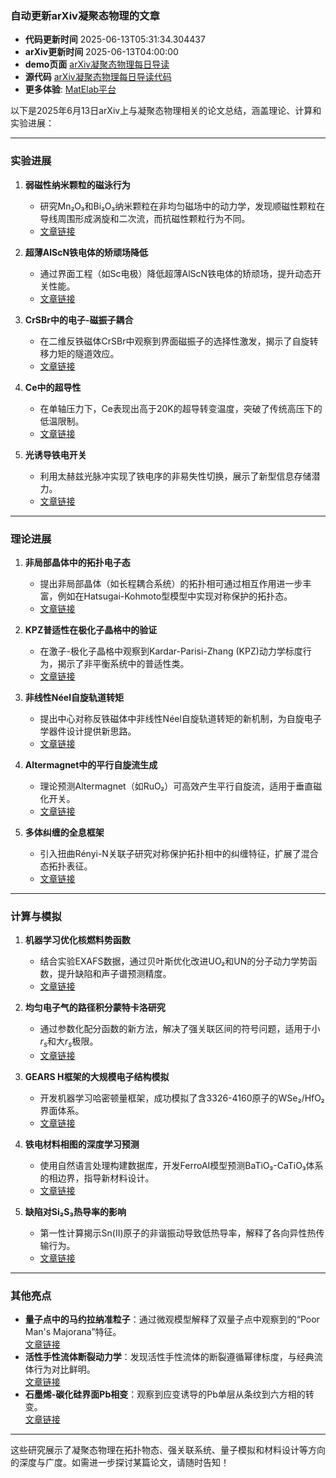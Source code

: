 ### 自动更新arXiv凝聚态物理的文章
  - **代码更新时间** 2025-06-13T05:31:34.304437
  - **arXiv更新时间** 2025-06-13T04:00:00
  - **demo页面** [arXiv凝聚态物理每日导读](https://iopwsy.github.io/arXiv_cond-mat/)
  - **源代码** [arXiv凝聚态物理每日导读代码](https://github.com/iopwsy/arXiv_cond-mat/)
  - **更多体验**: [MatElab平台](https://in.iphy.ac.cn/eln/#/recday)

以下是2025年6月13日arXiv上与凝聚态物理相关的论文总结，涵盖理论、计算和实验进展：

---

### **实验进展**
1. **弱磁性纳米颗粒的磁泳行为**  
   - 研究Mn₂O₃和Bi₂O₃纳米颗粒在非均匀磁场中的动力学，发现顺磁性颗粒在导线周围形成涡旋和二次流，而抗磁性颗粒行为不同。  
   - [文章链接](https://arxiv.org/abs/2506.10018)

2. **超薄AlScN铁电体的矫顽场降低**  
   - 通过界面工程（如Sc电极）降低超薄AlScN铁电体的矫顽场，提升动态开关性能。  
   - [文章链接](https://arxiv.org/abs/2506.10169)

3. **CrSBr中的电子-磁振子耦合**  
   - 在二维反铁磁体CrSBr中观察到界面磁振子的选择性激发，揭示了自旋转移力矩的隧道效应。  
   - [文章链接](https://arxiv.org/abs/2506.10080)

4. **Ce中的超导性**  
   - 在单轴压力下，Ce表现出高于20K的超导转变温度，突破了传统高压下的低温限制。  
   - [文章链接](https://arxiv.org/abs/2506.10670)

5. **光诱导铁电开关**  
   - 利用太赫兹光脉冲实现了铁电序的非易失性切换，展示了新型信息存储潜力。  
   - [文章链接](https://arxiv.org/abs/2506.10682)

---

### **理论进展**
1. **非局部晶体中的拓扑电子态**  
   - 提出非局部晶体（如长程耦合系统）的拓扑相可通过相互作用进一步丰富，例如在Hatsugai-Kohmoto型模型中实现对称保护的拓扑态。  
   - [文章链接](https://arxiv.org/abs/2506.10071)

2. **KPZ普适性在极化子晶格中的验证**  
   - 在激子-极化子晶格中观察到Kardar-Parisi-Zhang (KPZ)动力学标度行为，揭示了非平衡系统中的普适性类。  
   - [文章链接](https://arxiv.org/abs/2506.10187)

3. **非线性Néel自旋轨道转矩**  
   - 提出中心对称反铁磁体中非线性Néel自旋轨道转矩的新机制，为自旋电子学器件设计提供新思路。  
   - [文章链接](https://arxiv.org/abs/2506.10333)

4. **Altermagnet中的平行自旋流生成**  
   - 理论预测Altermagnet（如RuO₂）可高效产生平行自旋流，适用于垂直磁化开关。  
   - [文章链接](https://arxiv.org/abs/2506.10336)

5. **多体纠缠的全息框架**  
   - 引入扭曲Rényi-N关联子研究对称保护拓扑相中的纠缠特征，扩展了混合态拓扑表征。  
   - [文章链接](https://arxiv.org/abs/2506.10076)

---

### **计算与模拟**
1. **机器学习优化核燃料势函数**  
   - 结合实验EXAFS数据，通过贝叶斯优化改进UO₂和UN的分子动力学势函数，提升缺陷和声子谱预测精度。  
   - [文章链接](https://arxiv.org/abs/2506.10211)

2. **均匀电子气的路径积分蒙特卡洛研究**  
   - 通过参数化配分函数的新方法，解决了强关联区间的符号问题，适用于小$r_s$和大$r_s$极限。  
   - [文章链接](https://arxiv.org/abs/2506.10113)

3. **GEARS H框架的大规模电子结构模拟**  
   - 开发机器学习哈密顿量框架，成功模拟了含3326-4160原子的WSe₂/HfO₂界面体系。  
   - [文章链接](https://arxiv.org/abs/2506.10298)

4. **铁电材料相图的深度学习预测**  
   - 使用自然语言处理构建数据库，开发FerroAI模型预测BaTiO₃-CaTiO₃体系的相边界，指导新材料设计。  
   - [文章链接](https://arxiv.org/abs/2506.10970)

5. **缺陷对Si₂S₃热导率的影响**  
   - 第一性计算揭示Sn(II)原子的非谐振动导致低热导率，解释了各向异性热传输行为。  
   - [文章链接](https://arxiv.org/abs/2506.10260)

---

### **其他亮点**
- **量子点中的马约拉纳准粒子**：通过微观模型解释了双量子点中观察到的“Poor Man's Majorana”特征。  
  [文章链接](https://arxiv.org/abs/2506.10367)
- **活性手性流体断裂动力学**：发现活性手性流体的断裂遵循幂律标度，与经典流体行为对比鲜明。  
  [文章链接](https://arxiv.org/abs/2506.10534)
- **石墨烯-碳化硅界面Pb相变**：观察到应变诱导的Pb单层从条纹到六方相的转变。  
  [文章链接](https://arxiv.org/abs/2506.10791)

---

这些研究展示了凝聚态物理在拓扑物态、强关联系统、量子模拟和材料设计等方向的深度与广度。如需进一步探讨某篇论文，请随时告知！
